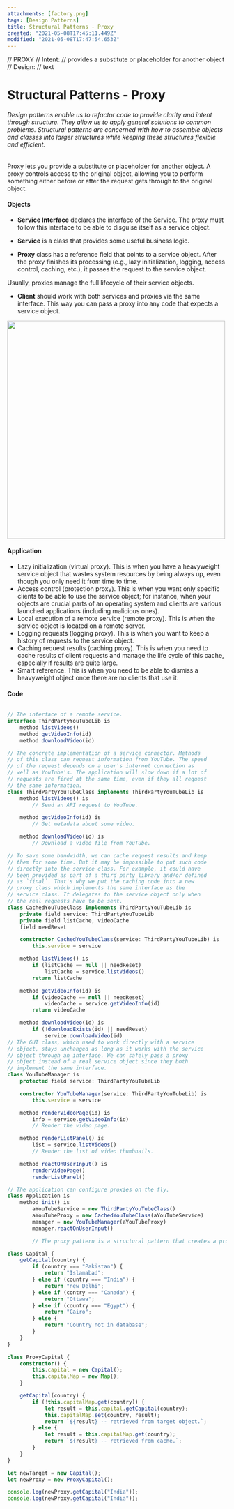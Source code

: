 ```yaml
---
attachments: [factory.png]
tags: [Design Patterns]
title: Structural Patterns - Proxy
created: "2021-05-08T17:45:11.449Z"
modified: "2021-05-08T17:47:54.653Z"
---
```


// PROXY
// Intent:
// provides a substitute or placeholder for another object
// Design:
// text

# Structural Patterns - Proxy

###### Design patterns enable us to refactor code to provide clarity and intent through structure. They allow us to apply general solutions to common problems. Structural patterns are concerned with how to assemble objects and classes into larger structures while keeping these structures flexible and efficient.

Proxy lets you provide a substitute or placeholder for another object. A proxy controls access to the original object, allowing you to perform something either before or after the request gets through to the original object.

#### Objects

- **Service Interface** declares the interface of the Service. The proxy must follow this interface to be able to disguise itself as a service object.

- **Service** is a class that provides some useful business logic.

- **Proxy** class has a reference field that points to a service object. After the proxy finishes its processing (e.g., lazy initialization, logging, access control, caching, etc.), it passes the request to the service object.

Usually, proxies manage the full lifecycle of their service objects.

- **Client** should work with both services and proxies via the same interface. This way you can pass a proxy into any code that expects a service object.

<img src="https://refactoring.guru/images/patterns/diagrams/proxy/structure-indexed.png" width="500" />

#### Application

- Lazy initialization (virtual proxy). This is when you have a heavyweight service object that wastes system resources by being always up, even though you only need it from time to time.
- Access control (protection proxy). This is when you want only specific clients to be able to use the service object; for instance, when your objects are crucial parts of an operating system and clients are various launched applications (including malicious ones).
- Local execution of a remote service (remote proxy). This is when the service object is located on a remote server.
- Logging requests (logging proxy). This is when you want to keep a history of requests to the service object.
- Caching request results (caching proxy). This is when you need to cache results of client requests and manage the life cycle of this cache, especially if results are quite large.
- Smart reference. This is when you need to be able to dismiss a heavyweight object once there are no clients that use it.

#### Code

```typescript

// The interface of a remote service.
interface ThirdPartyYouTubeLib is
    method listVideos()
    method getVideoInfo(id)
    method downloadVideo(id)

// The concrete implementation of a service connector. Methods
// of this class can request information from YouTube. The speed
// of the request depends on a user's internet connection as
// well as YouTube's. The application will slow down if a lot of
// requests are fired at the same time, even if they all request
// the same information.
class ThirdPartyYouTubeClass implements ThirdPartyYouTubeLib is
    method listVideos() is
        // Send an API request to YouTube.

    method getVideoInfo(id) is
        // Get metadata about some video.

    method downloadVideo(id) is
        // Download a video file from YouTube.

// To save some bandwidth, we can cache request results and keep
// them for some time. But it may be impossible to put such code
// directly into the service class. For example, it could have
// been provided as part of a third party library and/or defined
// as `final`. That's why we put the caching code into a new
// proxy class which implements the same interface as the
// service class. It delegates to the service object only when
// the real requests have to be sent.
class CachedYouTubeClass implements ThirdPartyYouTubeLib is
    private field service: ThirdPartyYouTubeLib
    private field listCache, videoCache
    field needReset

    constructor CachedYouTubeClass(service: ThirdPartyYouTubeLib) is
        this.service = service

    method listVideos() is
        if (listCache == null || needReset)
            listCache = service.listVideos()
        return listCache

    method getVideoInfo(id) is
        if (videoCache == null || needReset)
            videoCache = service.getVideoInfo(id)
        return videoCache

    method downloadVideo(id) is
        if (!downloadExists(id) || needReset)
            service.downloadVideo(id)
// The GUI class, which used to work directly with a service
// object, stays unchanged as long as it works with the service
// object through an interface. We can safely pass a proxy
// object instead of a real service object since they both
// implement the same interface.
class YouTubeManager is
    protected field service: ThirdPartyYouTubeLib

    constructor YouTubeManager(service: ThirdPartyYouTubeLib) is
        this.service = service

    method renderVideoPage(id) is
        info = service.getVideoInfo(id)
        // Render the video page.

    method renderListPanel() is
        list = service.listVideos()
        // Render the list of video thumbnails.

    method reactOnUserInput() is
        renderVideoPage()
        renderListPanel()

// The application can configure proxies on the fly.
class Application is
    method init() is
        aYouTubeService = new ThirdPartyYouTubeClass()
        aYouTubeProxy = new CachedYouTubeClass(aYouTubeService)
        manager = new YouTubeManager(aYouTubeProxy)
        manager.reactOnUserInput()

        // The proxy pattern is a structural pattern that creates a proxy object. It acts as a placeholder for another object, controlling the access to it.

class Capital {
	getCapital(country) {
		if (country === "Pakistan") {
			return "Islamabad";
		} else if (country === "India") {
			return "new Delhi";
		} else if (contry === "Canada") {
			return "Ottawa";
		} else if (country === "Egypt") {
			return "Cairo";
		} else {
			return "Country not in database";
		}
	}
}

class ProxyCapital {
	constructor() {
		this.capital = new Capital();
		this.capitalMap = new Map();
	}

	getCapital(country) {
		if (!this.capitalMap.get(country)) {
			let result = this.capital.getCapital(country);
			this.capitalMap.set(country, result);
			return `${result} -- retrieved from target object.`;
		} else {
			let result = this.capitalMap.get(country);
			return `${result} -- retrieved from cache.`;
		}
	}
}

let newTarget = new Capital();
let newProxy = new ProxyCapital();

console.log(newProxy.getCapital("India"));
console.log(newProxy.getCapital("India"));

```
